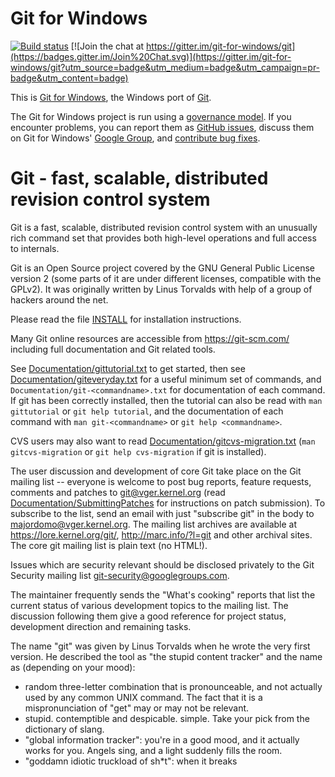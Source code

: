 Git for Windows
===============

[![Build status](https://github.com/git-for-windows/git/workflows/CI/PR/badge.svg)](https://github.com/git-for-windows/git/actions?query=branch%3Amaster+event%3Apush)
[![Join the chat at https://gitter.im/git-for-windows/git](https://badges.gitter.im/Join%20Chat.svg)](https://gitter.im/git-for-windows/git?utm_source=badge&utm_medium=badge&utm_campaign=pr-badge&utm_content=badge)

This is [Git for Windows](http://git-for-windows.github.io/), the Windows port
of [Git](http://git-scm.com/).

The Git for Windows project is run using a [governance
model](http://git-for-windows.github.io/governance-model.html). If you
encounter problems, you can report them as [GitHub
issues](https://github.com/git-for-windows/git/issues), discuss them on Git
for Windows' [Google Group](http://groups.google.com/group/git-for-windows),
and [contribute bug
fixes](https://github.com/git-for-windows/git/wiki/How-to-participate).

Git - fast, scalable, distributed revision control system
=========================================================

Git is a fast, scalable, distributed revision control system with an
unusually rich command set that provides both high-level operations
and full access to internals.

Git is an Open Source project covered by the GNU General Public
License version 2 (some parts of it are under different licenses,
compatible with the GPLv2). It was originally written by Linus
Torvalds with help of a group of hackers around the net.

Please read the file [INSTALL][] for installation instructions.

Many Git online resources are accessible from <https://git-scm.com/>
including full documentation and Git related tools.

See [Documentation/gittutorial.txt][] to get started, then see
[Documentation/giteveryday.txt][] for a useful minimum set of commands, and
`Documentation/git-<commandname>.txt` for documentation of each command.
If git has been correctly installed, then the tutorial can also be
read with `man gittutorial` or `git help tutorial`, and the
documentation of each command with `man git-<commandname>` or `git help
<commandname>`.

CVS users may also want to read [Documentation/gitcvs-migration.txt][]
(`man gitcvs-migration` or `git help cvs-migration` if git is
installed).

The user discussion and development of core Git take place on the Git
mailing list -- everyone is welcome to post bug reports, feature
requests, comments and patches to git@vger.kernel.org (read
[Documentation/SubmittingPatches][] for instructions on patch submission).
To subscribe to the list, send an email with just "subscribe git" in
the body to majordomo@vger.kernel.org. The mailing list archives are
available at <https://lore.kernel.org/git/>,
<http://marc.info/?l=git> and other archival sites.
The core git mailing list is plain text (no HTML!).

Issues which are security relevant should be disclosed privately to
the Git Security mailing list <git-security@googlegroups.com>.

The maintainer frequently sends the "What's cooking" reports that
list the current status of various development topics to the mailing
list.  The discussion following them give a good reference for
project status, development direction and remaining tasks.

The name "git" was given by Linus Torvalds when he wrote the very
first version. He described the tool as "the stupid content tracker"
and the name as (depending on your mood):

 - random three-letter combination that is pronounceable, and not
   actually used by any common UNIX command.  The fact that it is a
   mispronunciation of "get" may or may not be relevant.
 - stupid. contemptible and despicable. simple. Take your pick from the
   dictionary of slang.
 - "global information tracker": you're in a good mood, and it actually
   works for you. Angels sing, and a light suddenly fills the room.
 - "goddamn idiotic truckload of sh*t": when it breaks

[INSTALL]: INSTALL
[Documentation/gittutorial.txt]: Documentation/gittutorial.txt
[Documentation/giteveryday.txt]: Documentation/giteveryday.txt
[Documentation/gitcvs-migration.txt]: Documentation/gitcvs-migration.txt
[Documentation/SubmittingPatches]: Documentation/SubmittingPatches
